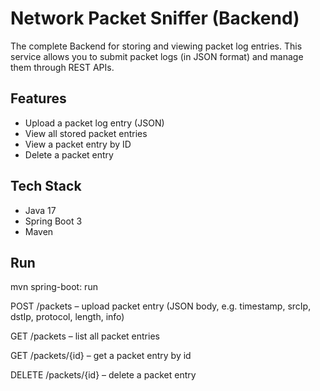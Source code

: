 # Network Packet Sniffer (Backend)

The complete Backend for storing and viewing packet log entries. This service allows you to submit packet logs (in JSON format) and manage them through REST APIs.

## Features
- Upload a packet log entry (JSON)
- View all stored packet entries
- View a packet entry by ID
- Delete a packet entry

## Tech Stack
- Java 17
- Spring Boot 3
- Maven

## Run
mvn spring-boot: run

POST /packets – upload packet entry (JSON body, e.g. timestamp, srcIp, dstIp, protocol, length, info)

GET /packets – list all packet entries

GET /packets/{id} – get a packet entry by id

DELETE /packets/{id} – delete a packet entry

